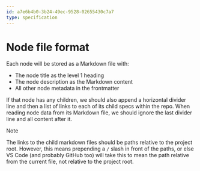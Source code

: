 ```yaml
---
id: a7e6b4b0-3b24-49ec-9528-02655430c7a7
type: specification
---
```


# Node file format

Each node will be stored as a Markdown file with:

- The node title as the level 1 heading
- The node description as the Markdown content
- All other node metadata in the frontmatter

If that node has any children, we should also append a horizontal divider line and then a list of links to each of its child specs within the repo. When reading node data from its Markdown file, we should ignore the last divider line and all content after it.

> [!NOTE]
> The links to the child markdown files should be paths relative to the project root. However, this means prepending a `/` slash in front of the paths, or else VS Code (and probably GitHub too) will take this to mean the path relative from the current file, not relative to the project root.
